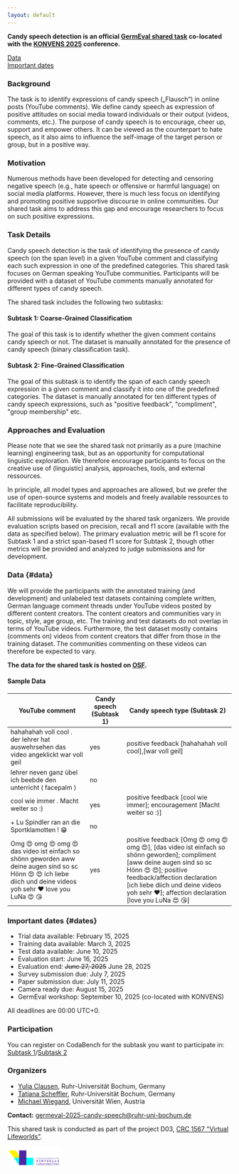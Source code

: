 ```yaml
---
layout: default
---
```


**Candy speech detection is an official [GermEval shared task](https://germeval.github.io/) co-located with the [KONVENS 2025](https://konvens-2025.hs-hannover.de/) conference.** 

[Data](#data)\
[Important dates](#dates)

### Background 

The task is to identify expressions of candy speech („Flausch“) in online posts (YouTube comments).
We define candy speech as expression of positive attitudes on social media toward individuals or their output (videos, comments, etc.).
The purpose of candy speech is to encourage, cheer up, support and empower others. 
It can be viewed as the counterpart to hate speech, as it also aims to influence the self-image of the target person or group, but in a positive way.

### Motivation

Numerous methods have been developed for detecting and censoring negative speech (e.g., hate speech or offensive or harmful language) on social media platforms. 
However, there is much less focus on identifying and promoting positive supportive discourse in online communities. Our shared task aims to address this gap and encourage researchers to focus on such positive expressions.

### Task Details

Candy speech detection is the task of identifying the presence of candy speech (on the span level) in a given YouTube comment and classifying each such expression in one of the predefined categories. 
This shared task focuses on German speaking YouTube communities. Participants will be provided with a dataset of YouTube comments manually annotated for different types of candy speech. 

The shared task includes the following two subtasks:

#### Subtask 1: Coarse-Grained Classification
The goal of this task is to identify whether the given comment contains candy speech or not. The dataset is manually annotated for the presence of candy speech (binary classification task).

#### Subtask 2: Fine-Grained Classification
The goal of this subtask is to identify the span of each candy speech expression in a given comment and classify it into one of the predefined categories. The dataset is manually annotated for ten different types of candy speech expressions, such as "positive feedback", "compliment", "group membership" etc.

### Approaches and Evaluation

Please note that we see the shared task not primarily as a pure (machine learning) engineering task, but as an opportunity for computational linguistic exploration. We therefore encourage participants to focus on the creative use of (linguistic) analysis, approaches, tools, and external ressources.

In principle, all model types and approaches are allowed, but we prefer the use of open-source systems and models and freely available ressources to facilitate reproducibility.

All submissions will be evaluated by the shared task organizers. We provide evaluation scripts based on precision, recall and f1 score (available with the data as specified below). The primary evaluation metric will be f1 score for Subtask 1 and a strict span-based f1 score for Subtask 2, though other metrics will be provided and analyzed to judge submissions and for development. 

### Data {#data}

We will provide the participants with the annotated training (and development) and unlabeled test datasets containing complete written, German language comment threads under YouTube videos posted by different content creators. 
The content creators and communities vary in topic, style, age group, etc. 
The training and test datasets do not overlap in terms of YouTube videos. Furthermore, the test dataset mostly contains (comments on) videos from content creators that differ from those in the training dataset. The communities commenting on these videos can therefore be expected to vary.

 
**The data for the shared task is hosted on [OSF](https://osf.io/4g8zb/).**


#### Sample Data

 
<table>
<thead>
<tr class="header">
<th>YouTube comment</th>
<th>Candy speech (Subtask 1)</th>
<th>Candy speech type (Subtask 2)</th>
</tr>
</thead>
<tbody>
<tr>
<td markdown="span">hahahahah voll cool . der lehrer hat auswehrsehen das video angeklickt war voll geil</td>
<td markdown="span">yes</td>
<td markdown="span">positive feedback [hahahahah voll cool],[war voll geil]</td>
</tr>
<tr>
<td markdown="span">lehrer neven ganz übel ich beebde den unterricht ( facepalm )</td>
<td markdown="span">no</td>
<td markdown="span"> </td>
</tr>
<tr>
<td markdown="span">cool wie immer . Macht weiter so :)</td>
<td markdown="span">yes</td>
<td markdown="span">positive feedback [cool wie immer]; encouragement [Macht weiter so :)]</td>
</tr>
<tr>
<td markdown="span">+ Lu Spindler ran an die Sportklamotten ! 😁</td>
<td markdown="span">no</td>
<td markdown="span"> </td>
</tr>
<tr>
<td markdown="span">Omg 😍 omg 😍 omg 😍 das video ist einfach so shönn geworden aww deine augen sind so sc Hönn 😍 😍 ich liebe diich und deine videos yoh sehr ❤ love you LuNa 😍 😘</td>
<td markdown="span">yes</td>
<td markdown="span">positive feedback [Omg 😍 omg 😍 omg 😍], [das video ist einfach so shönn geworden]; compliment [aww deine augen sind so sc Hönn 😍 😍]; positive feedback/affection declaration [ich liebe diich und deine videos yoh sehr ❤]; affection declaration [love you LuNa 😍 😘]</td>
</tr>
</tbody>
</table>


### Important dates {#dates}

- Trial data available: February 15, 2025
- Training data available: March 3, 2025
- Test data available: June 10, 2025
- Evaluation start: June 16, 2025
- Evaluation end: <del>June 27, 2025</del> June 28, 2025
- Survey submission due: July 7, 2025
- Paper submission due: July 11, 2025
- Camera ready due: August 15, 2025
- GermEval workshop: September 10, 2025 (co-located with KONVENS)


All deadlines are 00:00 UTC+0.

### Participation

You can register on CodaBench for the subtask you want to participate in: [Subtask 1](https://www.codabench.org/competitions/6120/)/[Subtask 2](https://www.codabench.org/competitions/7921/)


### Organizers

- [Yulia Clausen](https://www.virtuelle-lebenswelten.de/early-career-forum/clausen-yulia/), Ruhr-Universität Bochum, Germany
- [Tatjana Scheffler](http://staff.germanistik.rub.de/digitale-forensische-linguistik/), Ruhr-Universität Bochum, Germany
- [Michael Wiegand](https://homepage.univie.ac.at/michael.wiegand/), Universität Wien, Austria

__Contact:__ <germeval-2025-candy-speech@ruhr-uni-bochum.de>

This shared task is conducted as part of the project D03, [CRC 1567 "Virtual Lifeworlds"](https://www.virtuelle-lebenswelten.de/).

[<img src="assets/sfb-logo.png" width="120">](https://www.virtuelle-lebenswelten.de/)


